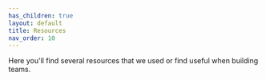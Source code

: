 ```yaml
---
has_children: true
layout: default
title: Resources
nav_order: 10
---
```

Here you'll find several resources that we used or find useful when building teams.